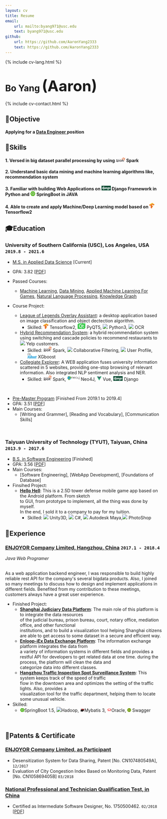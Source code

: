 ```yaml
---
layout: cv
title: Resume
email: 
    url: mailto:byang971@usc.edu
    text: byang971@usc.edu
github:
    url: https://github.com/AaronYang2333
    text: https://github.com/AaronYang2333
---
```

{% include cv-lang.html %}

# Bo __Yang__ <font size="9">(Aaron)</font>

{% include cv-contact.html %}

## <span>&#127919;</span>Objective
#### __Applying for a <u> Data Engineer </u> position__

## <span>&#128170;</span>Skills
#### __1. Versed in big dataset parallel processing by using <span><img src="assets/icons/spark.png" height="15" width="30"> Spark</span>__

#### __2. Understand basic data mining and machine learning algorithms like, recommendation system__

#### __3. Familiar with building Web Applications on <span><img src="assets/icons/django.png" height="15" width="30"> Django Framework in Python </span> <span> and <img src="assets/icons/springboot.png" height="15" width="16"> SpringBoot in JAVA</span>__

#### __4. Able to create and apply Machine/Deep Learning model based on <span><img src="assets/icons/tensorflow.png" height="18" width="16"> Tensorflow2</span>__

## <span>&#127891;</span>Education 

### __University of Southern California (USC), Los Angeles, USA__ `2019.8 - 2021.6`

- <u>M.S. in Applied Data Science</u> [Current]
- GPA: 3.82 [[PDF](assets/apds_2.pdf)]
- Passed Courses: 
    - [Machine Learning](https://aaronyang2333.github.io/DSCI_552/), [Data Mining](https://aaronyang2333.github.io/DSCI_553/), [Applied Machine Learning For Games](https://aaronyang2333.github.io/LOL_Overlay_Assistant_Tool/), [Natural Language Processing](https://aaronyang2333.github.io/CSCI_544/), [Knowledge Graph](https://aaronyang2333.github.io/DSCI_558/)<br>

- Course Project:
    - [League of Legends Overlay Assistant](https://aaronyang2333.github.io/LOL_Overlay_Assistant_Tool/): a desktop application based on image classification and object dectection algorithm.
        - Skilled: <span><img src="assets/icons/tensorflow.png" height="18" width="16"> Tensorflow2</span>, <span><img src="assets/icons/pyqt.png"> PyQT5</span>, <span><img src="https://img.icons8.com/color/18/000000/python.png"/> Python3</span>, <span><img src="https://img.icons8.com/metro/18/000000/general-ocr.png"/> OCR</span>
    - [Hybrid Recommendation System](https://github.com/AaronYang2333/DSCI_553/tree/master/project): a hybrid recommendation system using switching and cascade policies to recommend restaurants to <img src="https://img.icons8.com/color/18/000000/yelp.png"/> Yelp customers.
        - Skilled: <span><img src="assets/icons/spark.png" height="18" width="26"> Spark</span>, <span><img src="https://img.icons8.com/ios/18/000000/pivot-table.png"/> Collaborative Filtering</span>, <span><img src="https://img.icons8.com/windows/18/000000/change-user-male--v1.png"/> User Profile</span>, <span><img src="assets/icons/xgboost.png" height="18" width="30"> XGboost</span>
    - [Collegiate Explorer](https://chit-chaat.github.io/Collegiate_Explorer_APP/): A WEB application fuses university information scattered in 5 websites, providing one-stop browsing of relevant information. Also integrated NLP sentiment analysis and NER.
        - Skilled: <span><img src="assets/icons/spark.png" height="18" width="26"> Spark</span>, <span><img src="assets/icons/neo4j.png" height="18" width="40"/> Neo4J</span>, <span><img src="assets/icons/vue.png" height="15" width="15"/> Vue</span>, <span><img src="assets/icons/django.png" height="15" width="30"> Django</span>
<br>

- <u>Pre-Master Program</u>  [Finished From 2019.1 to 2019.4]
- GPA: 3.51 [[PDF](assets/ia_grade.pdf)]
- Main Courses:
    - [Writing and Grammer], [Reading and Vocabulary], [Communication Skills] <br>
<br>

### __Taiyuan University of Technology (TYUT), Taiyuan, China__ `2013.9 - 2017.6`

- <u>B.S. in Software Engineering</u> [Finished]
- GPA: 3.56 [[PDF](assets/typt.pdf)]
- Main Courses: 
    - [Software Engineering], [WebApp Development], [Foundations of Database] <br>
- Finsihed Project:
    - [__Hello Hell__](https://www.bilibili.com/video/BV1uz411b7Vk):  This is a 2.5D tower defense mobile game app based on the Android platform. From sketch <br>to GUI, from prototype to implement, all the thing was done by myself. <br>In the end, I sold it to a company to pay for my tuition.
        - Skilled: <span><img src="https://img.icons8.com/ios-filled/14/000000/unity.png"> Unity3D</span>, <span><img src="https://img.icons8.com/color/14/000000/c-sharp-logo.png"> C#</span>, <span><img src="https://img.icons8.com/color/14/000000/autodesk-maya.png"> Autodesk Maya</span>,<span><img src="https://img.icons8.com/color/16/000000/adobe-photoshop.png"> PhotoShop</span>


## <span>&#128084;</span>Experience

### [__ENJOYOR Company Limited, Hangzhou, China__]()  `2017.1 - 2018.4`
_Java Web Programer_<br><br>

As a web application backend engineer, I was responsible to build highly reliable rest API for the company's several bigdata products. Also, I joined so many meetings to discuss how to design and implement applications in different fields. Benefited from my contribution to these meetings, customers always have a great user experience. <br>
- Finished Project:
    - [__Shanghai Judiciary Data Platform__](): The main role of this platform is to integrate the data resources <br>of the judicial bureau, prison bureau, court, notary office, mediation office, and other functional <br>institutions, and to build a visualization tool helping Shanghai citizens are able to get access to some dataset in a secure and efficient way.
    - [__Enloop-iEx Data Exchange Platform__](): The information exchange platform integrates the data from <br>a variety of information systems in different fields and provides a restful API for developers to get related data at one time. during the process, the platform will clean the data and <br>categorize data into different classes.
    - [__Hangzhou Traffic Inspection Spot Surveillance System__](): This system keeps track of the speed of traffic <br>flow in the downtown area and optimizes the setting of the traffic lights. Also, provides a <br>visualization tool for the traffic department, helping them to locate some unusual vehicle.
- Skilled: 
    - <span><img src="assets/icons/springboot.png" height="12" width="14">SpringBoot 1.5</span>, <span><img src="https://img.icons8.com/color/14/000000/hadoop-distributed-file-system.png">Hadoop</span>, <span><img src="assets/icons/mybatis.png" height="12" width="14">Mybatis 3</span>, <span><img src="assets/icons/oracle.png" height="12" width="14">Oracle</span>, <span><img src = "assets/icons/swagger.png" height="12" width="12"> Swagger</span>
<br>

## <span>&#128240;</span>Patents & Certificate

### [__ENJOYOR Company Limited, as Participant__]()
- Desensitization System for Data Sharing, Patent [No. CN107480549A], `12/2017`<br>
- Evaluation of City Congestion Index Based on Monitoring Data, Patent [No. CN105869405B] `03/2018`<br>

### [__National Professional and Technician Qualification Test, in China__]()
- Certified as Intermediate Software Designer, No. 1750500462. `02/2018` [[PDF](assets/nptq.pdf)]